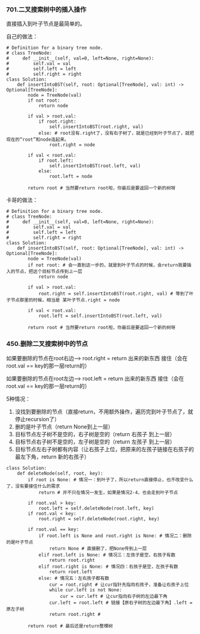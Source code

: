 ### 701.二叉搜索树中的插入操作

直接插入到叶子节点是最简单的。

自己的做法：
```
# Definition for a binary tree node.
# class TreeNode:
#     def __init__(self, val=0, left=None, right=None):
#         self.val = val
#         self.left = left
#         self.right = right
class Solution:
    def insertIntoBST(self, root: Optional[TreeNode], val: int) -> Optional[TreeNode]:
        node = TreeNode(val)
        if not root:
            return node
        
        if val > root.val:
            if root.right:
                self.insertIntoBST(root.right, val)
            else: # root没有.right了，没有右子树了，就是已经到叶子节点了，就把现在的“root”和node连起来。
                root.right = node

        if val < root.val:
            if root.left:
                self.insertIntoBST(root.left, val)
            else:
                root.left = node

        return root # 当然要return root啦，你最后是要返回一个新的树呀
```
卡哥的做法：
```
# Definition for a binary tree node.
# class TreeNode:
#     def __init__(self, val=0, left=None, right=None):
#         self.val = val
#         self.left = left
#         self.right = right
class Solution:
    def insertIntoBST(self, root: Optional[TreeNode], val: int) -> Optional[TreeNode]:
        node = TreeNode(val)
        if not root: # 会一直到这一步的，就是到叶子节点的时候，会return我要插入的节点，把这个目标节点传到上一层
            return node 
        
        if val > root.val:
            root.right = self.insertIntoBST(root.right, val) # 等到了叶子节点那里的时候，相当是 某叶子节点.right = node

        if val < root.val:
            root.left = self.insertIntoBST(root.left, val)

        return root # 当然要return root啦，你最后是要返回一个新的树呀
```

### 450.删除二叉搜索树中的节点

如果要删除的节点在root右边--> root.right = return 出来的新东西 接住（会在root.val == key的那一层return的）

如果要删除的节点在root左边--> root.left = return 出来的新东西 接住（会在root.val == key的那一层return的）

5种情况：
1. 没找到要删除的节点（直接return，不用额外操作，遍历完到叶子节点了，就停止recursion了）
2. 删的是叶子节点（return None到上一层）
3. 目标节点左子树不是空的，右子树是空的（return 右孩子 到上一层）
4. 目标节点右子树不是空的，左子树是空的（return 左孩子 到上一层）
5. 目标节点左右子树都有内容（让右孩子上位，把原来的左孩子链接在右孩子的最左下角，return 新的右孩子）



   
```
class Solution:
    def deleteNode(self, root, key):
        if root is None: # 情况一：到叶子了，所以return直接停止，也不改变什么了，没有要接住什么的需求
            return # 并不只在情况一发生，如果是情况2-4，也会走到叶子节点
        
        if root.val > key:
            root.left = self.deleteNode(root.left, key)
        if root.val < key:
            root.right = self.deleteNode(root.right, key)
        
        if root.val == key: 
            if root.left is None and root.right is None: # 情况二：删除的是叶子节点
                return None # 直接删了，把None传到上一层
            elif root.left is None: # 情况三：左孩子是空，右孩子有数
                return root.right 
            elif root.right is None: # 情况四：右孩子是空，左孩子有数
                return root.left
            else: # 情况五：左右孩子都有数
                cur = root.right # 让cur指针先指向右孩子，准备让右孩子上位
                while cur.left is not None: 
                    cur = cur.left # 让cur指向右子树的左边最下角
                cur.left = root.left # 链接【原右子树的左边最下角】.left = 原左子树
                return root.right # 

        return root # 最后还是return整棵树
```
